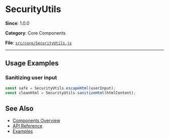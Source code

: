 # SecurityUtils



**Since**: 1.0.0

**Category**: Core Components

**File**: [`src/core/SecurityUtils.js`](src/core/SecurityUtils.js)

---




## Usage Examples

### Sanitizing user input


```javascript
const safe = SecurityUtils.escapeHtml(userInput);
const cleanHtml = SecurityUtils.sanitizeHtml(htmlContent);
```


## See Also

- [Components Overview](../)
- [API Reference](../api/)
- [Examples](../examples/)